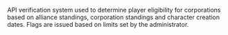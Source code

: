 API verification system used to determine player eligibility for corporations based on alliance standings, corporation standings and character creation dates.  Flags are issued based on limits set by the administrator.